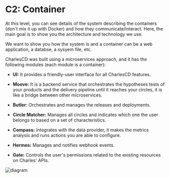# **C2: Container**

At this level, you can see details of the system describing the containers (don't mix it up with Docker) and how they communicate/interact. Here, the main goal is to show you the architecture and technology we use. 

We want to show you how the system is and a container can be a web application, a databse, a sysyem file, etc. 

CharlesCD was built using a microservices approach, and it has the following modules (each module is a container): 

- **UI:** It provides a friendly-user interface for all CharlesCD features. 

- **Moove:** It is a backend service that orchestrates the hypotheses tests of your products and the delivery pipeline until it reaches your circles, it is like a bridge between other microservices.

- **Butler:** Orchestrates and manages the releases and deployments.

- **Circle Matcher:** Manages all circles and indicates which one the user belongs to based on a set of characteristics. 

- **Compass:** Integrates with the data provider, it makes the metrics analysis and runs actions you are able to configure.

- **Hermes:** Manages and notifies webhook events. 

- **Gate:** Controls the user's permissions related to the existing resources on Charles' APIs.

![diagram](c2.svg)
